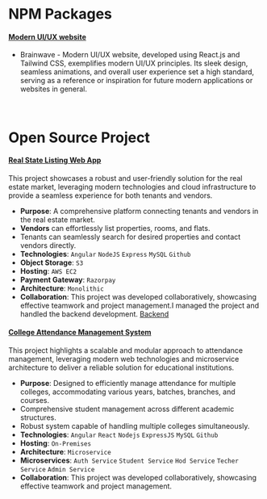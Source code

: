 # NPM Packages

#### [Modern UI/UX website](https://sarim1703.github.io/Brainwave_clone/)

-   Brainwave - Modern UI/UX website, developed using React.js and Tailwind CSS, exemplifies modern UI/UX principles. Its sleek design, seamless animations, and overall user experience set a high standard, serving as a reference or inspiration for future modern applications or websites in general.
<br>

# Open Source Project

#### [Real State Listing Web App](https://github.com/Sarim1703/real-state-listing-website)

This project showcases a robust and user-friendly solution for the real estate market, leveraging modern technologies and cloud infrastructure to provide a seamless experience for both tenants and vendors.
-   **Purpose**: A comprehensive platform connecting tenants and vendors in the real estate market.
-   **Vendors** can effortlessly list properties, rooms, and flats.
-   Tenants can seamlessly search for desired properties and contact vendors directly.
-   **Technologies**: `Angular` `NodeJS` `Express` `MySQL` `Github`
-   **Object Storage**: `S3` 
-   **Hosting**: `AWS EC2`
-   **Payment Gateway**: `Razorpay`
-   **Architecture**: `Monolithic`
-   **Collaboration**: This project was developed collaboratively, showcasing effective teamwork and project management.I managed the project and handled the backend development.
[Backend](https://github.com/Sarim1703/real-state-listing-website)

#### [College Attendance Management System](https://github.com/deevanshu-k/student_attendance_management_system)

This project highlights a scalable and modular approach to attendance management, leveraging modern web technologies and microservice architecture to deliver a reliable solution for educational institutions.
-   **Purpose**: Designed to efficiently manage attendance for multiple colleges, accommodating various years, batches, branches, and courses.
-   Comprehensive student management across different academic structures.
-   Robust system capable of handling multiple colleges simultaneously.
-   **Technologies**: `Angular` `React` `Nodejs` `ExpressJS` `MySQL` `Github`
-   **Hosting**: `On-Premises`
-   **Architecture**: `Microservice`
-   **Microservices**: `Auth Service` `Student Service` `Hod Service` `Techer Service` `Admin Service`
-   **Collaboration**: This project was developed collaboratively, showcasing effective teamwork and project management.

<br>


